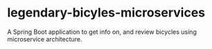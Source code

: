 # legendary-bicyles-microservices
A Spring Boot application to get info on, and review bicycles using microservice architecture.
